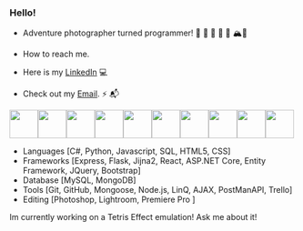 ### Hello!

<!--
**ExploreAdrift/ExploreAdrift** is a ✨ _special_ ✨ repository because its `README.md` (this file) appears on your GitHub profile.

Here are some ideas to get you started:

- 🔭 I’m currently working on ...
- 🌱 I’m currently learning ...
- 👯 I’m looking to collaborate on ...
- 🤔 I’m looking for help with ...
- 💬 Ask me about ...
- 📫 How to reach me: ...
- 😄 Pronouns: ...
- ⚡ Fun fact: ...
-->

- Adventure photographer turned programmer! 🛫 🏰 📸 🐻 🌋 🏔🛬

- How to reach me.
- Here is my [LinkedIn](https://www.linkedin.com/in/nicholassmith0423/) 💻

- Check out my [Email](NBSmith0412@gmail.com). ⚡️ 📬

<img src="https://user-images.githubusercontent.com/103008849/181587932-1964a998-bffb-44c3-9d87-f8eecbb549c1.png" width="50" height="50"><img src="https://user-images.githubusercontent.com/103008849/181589038-e3f12dd3-eaf6-4437-bc00-376c078ef1f2.png" width="50" height="50"><img src="https://user-images.githubusercontent.com/103008849/181589160-77dba8cf-06f7-447b-bb89-1fcc6493948d.png" width="50" height="50"><img src="https://user-images.githubusercontent.com/103008849/181594576-65c8f72d-03b4-4d2e-a4ff-1f5ddf69967d.png" width="50" height="50"><img src="https://user-images.githubusercontent.com/103008849/181667282-f5d649c4-25ad-42bb-9ca4-a3a3ad2d3601.png" width="50" height="50"><img src="https://user-images.githubusercontent.com/103008849/181667990-a74726ce-e069-41d3-a245-74fe9a5d3c35.png" width="50" height="50"><img src="https://user-images.githubusercontent.com/103008849/181667815-82e9e6d7-1cf5-47fa-abf8-09e3e623cc4c.png" width="50" height="50"><img src="https://user-images.githubusercontent.com/103008849/181667563-fe9c70be-9ea9-4429-8bc9-2bedc849888b.png" width="50" height="50"><img src="https://user-images.githubusercontent.com/103008849/181667382-aa85c6e2-7436-44dd-84a4-bc87dd21a3f2.png" width="50" height="50"><img src="https://user-images.githubusercontent.com/103008849/181668265-194d2f9a-32b6-40e0-8d2e-c9a0538d6e26.png" width="50" height="50">

- Languages [C#, Python, Javascript, SQL, HTML5, CSS]
- Frameworks [Express, Flask, Jijna2, React, ASP.NET Core, Entity Framework, JQuery, Bootstrap]
- Database [MySQL, MongoDB]
- Tools [Git, GitHub, Mongoose, Node.js, LinQ, AJAX, PostManAPI, Trello]
- Editing [Photoshop, Lightroom, Premiere Pro ]


Im currently working on a Tetris Effect emulation! Ask me about it!








